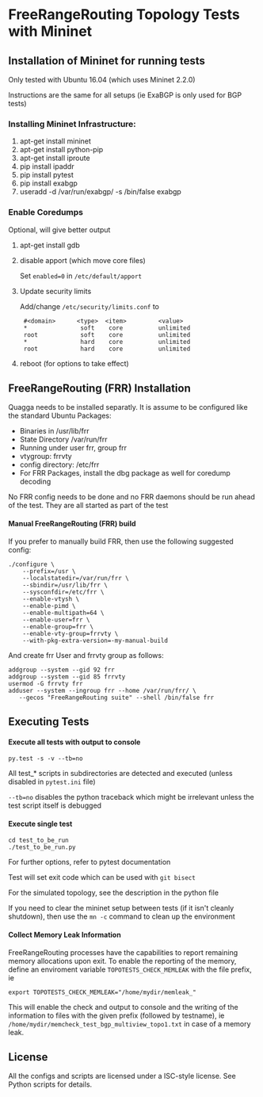 # FreeRangeRouting Topology Tests with Mininet

## Installation of Mininet for running tests
Only tested with Ubuntu 16.04 (which uses Mininet 2.2.0)

Instructions are the same for all setups (ie ExaBGP is only used for BGP 
tests)

### Installing Mininet Infrastructure:

1. apt-get install mininet
2. apt-get install python-pip
3. apt-get install iproute
4. pip install ipaddr
5. pip install pytest
6. pip install exabgp
7. useradd -d /var/run/exabgp/ -s /bin/false exabgp

### Enable Coredumps
Optional, will give better output

1. apt-get install gdb
2. disable apport (which move core files)

	Set `enabled=0` in `/etc/default/apport`
		
3. Update security limits

	Add/change `/etc/security/limits.conf` to
	
		#<domain>      <type>  <item>         <value>
		*               soft    core          unlimited
		root            soft    core          unlimited
		*               hard    core          unlimited
		root            hard    core          unlimited
 
4. reboot (for options to take effect)

## FreeRangeRouting (FRR) Installation
Quagga needs to be installed separatly. It is assume to be configured 
like the standard Ubuntu Packages:

- Binaries in /usr/lib/frr
- State Directory /var/run/frr
- Running under user frr, group frr
- vtygroup: frrvty
- config directory: /etc/frr
- For FRR Packages, install the dbg package as well for coredump decoding

No FRR config needs to be done and no FRR daemons should be run ahead
of the test. They are all started as part of the test

#### Manual FreeRangeRouting (FRR) build

If you prefer to manually build FRR, then use the following suggested config:

	./configure \
		--prefix=/usr \
		--localstatedir=/var/run/frr \
		--sbindir=/usr/lib/frr \
		--sysconfdir=/etc/frr \
		--enable-vtysh \
		--enable-pimd \
		--enable-multipath=64 \
		--enable-user=frr \
		--enable-group=frr \
		--enable-vty-group=frrvty \
		--with-pkg-extra-version=-my-manual-build

And create frr User and frrvty group as follows:

	addgroup --system --gid 92 frr
	addgroup --system --gid 85 frrvty
	usermod -G frrvty frr
	adduser --system --ingroup frr --home /var/run/frr/ \
	   --gecos "FreeRangeRouting suite" --shell /bin/false frr

## Executing Tests

#### Execute all tests with output to console

	py.test -s -v --tb=no

All test_* scripts in subdirectories are detected and executed (unless disabled in
`pytest.ini` file)

`--tb=no` disables the python traceback which might be irrelevant unless the
test script itself is debugged

#### Execute single test
	
	cd test_to_be_run
	./test_to_be_run.py
	
For further options, refer to pytest documentation

Test will set exit code which can be used with `git bisect`

For the simulated topology, see the description in the python file

If you need to clear the mininet setup between tests (if it isn't cleanly
shutdown), then use the `mn -c` command to clean up the environment

#### Collect Memory Leak Information

FreeRangeRouting processes have the capabilities to report remaining memory
allocations upon exit. To enable the reporting of the memory, define an
enviroment variable `TOPOTESTS_CHECK_MEMLEAK` with the file prefix, ie

	export TOPOTESTS_CHECK_MEMLEAK="/home/mydir/memleak_"

This will enable the check and output to console and the writing of
the information to files with the given prefix (followed by testname),
ie `/home/mydir/memcheck_test_bgp_multiview_topo1.txt` in case of a 
memory leak.

## License

All the configs and scripts are licensed under a ISC-style license. See
Python scripts for details.
